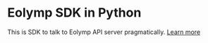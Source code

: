 # Eolymp SDK in Python

This is SDK to talk to Eolymp API server pragmatically. [Learn more](https://support.eolymp.com/dev)
